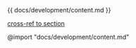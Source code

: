{{ docs/development/content.md }}

[cross-ref to section](docs/development/content.md#contributing)


@import "docs/development/content.md"